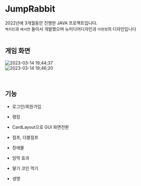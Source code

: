 # JumpRabbit
2022년에 3개월동안 진행한 JAVA 프로젝트입니다.<br>
`백지민`과 `배서연` 둘이서 개발했으며 뉴미디어디자인과 `이현정`의 디자인입니다<br><br>

## 게임 화면
![2023-03-14 19;44;37](https://user-images.githubusercontent.com/83990946/226237401-6e9a444d-ad0f-475a-a0f9-2faff4264517.gif)
<br>
![2023-03-14 19;46;20](https://user-images.githubusercontent.com/83990946/226245776-0b260c8d-8302-4744-89e7-f86a38479e1d.gif)

<br>

## 기능
* 로그인/회원가입
* 랭킹
* CardLayout으로 GUI 화면전환

* 점프, 더블점프
* 장애물
* 암막 효과
* 딸기 코인 먹기
* 생명
